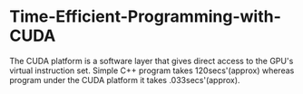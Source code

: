 # Time-Efficient-Programming-with-CUDA
The CUDA platform is a software layer that gives direct access to the GPU's virtual instruction set. Simple C++ program takes 120secs'(approx) whereas program under the CUDA platform it takes .033secs'(approx).
